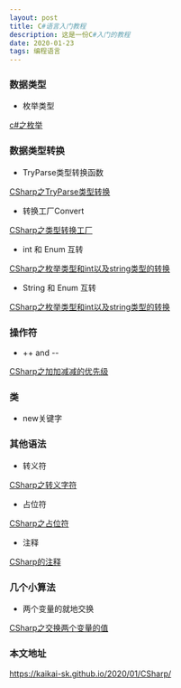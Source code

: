 ```yaml
---
layout: post
title: C#语言入门教程
description: 这是一份C#入门的教程
date: 2020-01-23
tags: 编程语言   
---
```


### 数据类型

* 枚举类型

[c#之枚举](https://kaikai-sk.github.io/blogs/mds/CSharp/CSharp之枚举)

### 数据类型转换

* TryParse类型转换函数

[CSharp之TryParse类型转换](https://kaikai-sk.github.io/blogs/mds/CSharp/CSharp之TryParse类型转换)

* 转换工厂Convert

[CSharp之类型转换工厂](https://kaikai-sk.github.io/blogs/mds/CSharp/CSharp之类型转换工厂)


* int 和 Enum 互转

[CSharp之枚举类型和int以及string类型的转换](https://kaikai-sk.github.io/blogs/mds/CSharp/CSharp之枚举类型和int以及string类型的转换)

* String 和 Enum 互转

[CSharp之枚举类型和int以及string类型的转换](https://kaikai-sk.github.io/blogs/mds/CSharp/CSharp之枚举类型和int以及string类型的转换)

### 操作符

* ++ and --

[CSharp之加加减减的优先级](https://kaikai-sk.github.io/blogs/mds/CSharp/CSharp之加加减减的优先级)

### 类

* new关键字


### 其他语法

* 转义符

[CSharp之转义字符](https://kaikai-sk.github.io/blogs/mds/CSharp/CSharp之转义字符)


* 占位符

[CSharp之占位符](https://kaikai-sk.github.io/blogs/mds/CSharp/CSharp之占位符)

* 注释

[CSharp的注释](https://kaikai-sk.github.io/blogs/mds/CSharp/CSharp的注释)




### 几个小算法

* 两个变量的就地交换

[CSharp之交换两个变量的值](https://kaikai-sk.github.io/blogs/mds/CSharp/CSharp之交换两个变量的值)


### 本文地址

https://kaikai-sk.github.io/2020/01/CSharp/